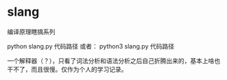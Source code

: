 # slang
编译原理瞎搞系列

python slang.py 代码路径
或者：
python3 slang.py 代码路径

一个解释器（？），只看了词法分析和语法分析之后自己折腾出来的，基本上啥也干不了，而且很慢。仅作为个人的学习记录。
